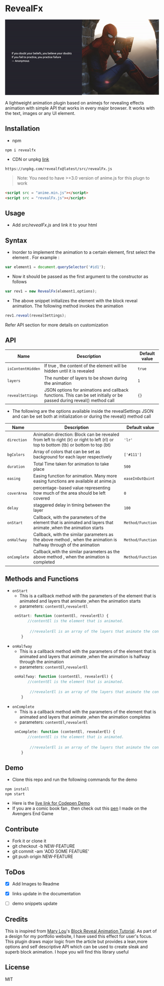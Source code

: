 # RevealFx
![Image of Spiderman reading book  from unsplash and a quote 'If you doubt your beliefs, you believe your doubts , If you fail to practice, you practice failure](/demo/img/spidey.gif)


A lightweight animation plugin based on animejs for revealing effects animation with simple API that works in  every major browser. 
 It works with the text, images or any UI element.



## Installation 
- npm
```npm
npm i revealfx
```
- CDN or unpkg [link](https://unpkg.com/revealfx@latest/src/revealFx.js)
```
https://unpkg.com/revealfx@latest/src/revealFx.js
```

> Note: You need to have >=3.0 version of anime.js for this plugn to work
```HTML
<script src = "anime.min.js"></script>
<script src = "revealFx.js"></script>
```
## Usage
- Add *src/revealFx.js* and link it to your html 

## Syntax

 - Inorder to implement the animation to a certain element, first select the element . For example : 
 ```js
 var element1 = document.querySelector('#id1');
 ```
 - Now it should be passed as the first argument to the constructor as follows
```js
var rev1 = new RevealFx(element1,options);
```
- The above snippet initializes the element with the block reveal animation. The following method  invokes the animation
```js
rev1.reveal(revealSettings);
```

 Refer API section for more details on customization

## API

 |Name|Description |Default value |
 |----|------------|--------------|
 | `isContentHidden` | If true , the content of the element will be hidden until it is revealed | `true`|
 | `layers`| The number of layers to be shown during the animation | `1`|
 | `revealSettings`| JSON options for animations and callback functions. This can be set initially or be passed during reveal() method call  | `{}` |
 - The following are the options available inside the revealSettings JSON and can be set both at initialization or during the reveal() method call

 |Name|Description |Default value |
 |-----|------|-------|
 | `direction` | Animation direction: Block can be revealed from left to right (lr) or right to left (rl) or top to bottom (tb) or bottom to top (bt) | `'lr'`|
 |`bgColors`| Array of colors that can be set as background for each layer respectively |`['#111']`|
 |`duration`| Total Time taken for animation to take place | `500`|
 |`easing`| Easing function for animation. Many more easing functions are available at anime.js| `easeInOutQuint`|
 |`coverArea`| percentage-based value representing how much of the area should be left covered | `0`|
 |`delay`| staggered delay in timing between the layer | `100`|
 |`onStart`| Callback, with the parameters of the element that is animated and layers that animate ,when the animation starts | `Method/Function`|
 |`onHalfway`| Callback, with the similar parameters as the above method , when the animation is halfway through of the animation | `Method/Function`|
 |`onComplete`| Callback,with the similar parameters as the above method , when the animation is completed | `Method/Function`|

## Methods and Functions

 - `onStart`
    - This is a callback method with the parameters of the element that is animated and layers that animate ,when the animation starts
    - parameters: `contentEl`,`revealerEl`
    ```js
     onStart: function (contentEl, revealerEl) {
           //contentEl is the element that is animated.
            
            //revealerEl is an array of the layers that animate the contentEl
        }
    ```
- `onHalfway`
    - This is a callback method with the parameters of the element that is animated and layers that animate ,when the animation is halfway through the animation
    - parameters: `contentEl`,`revealerEl`
    ```js
     onHalfway: function (contentEl, revealerEl) {
           //contentEl is the element that is animated.

            //revealerEl is an array of the layers that animate the contentEl
        }
    ```
- `onComplete`
    - This is a callback method with the parameters of the element that is animated and layers that animate ,when the animation completes
    - parameters: `contentEl`,`revealerEl`
    ```js
     onComplete: function (contentEl, revealerEl) {
           //contentEl is the element that is animated.
            
            //revealerEl is an array of the layers that animate the contentEl
        }
    ```

## Demo
-  Clone this repo and run the following commands for the demo 
```node
npm install 
npm start
```

- Here is the  [live link for Codepen Demo](https://codepen.io/akhil_001/full/zXamxp) 
- If you are a comic book fan , then check out this [pen](https://codepen.io/akhil_001/full/GLBoEB) I made on the Avengers End Game

## Contribute
- Fork it or clone it
- git checkout -b NEW-FEATURE
- git commit -am 'ADD SOME FEATURE'
- git push origin NEW-FEATURE

## ToDos

- [x] Add Images to Readme

- [x] links update in the documentation

- [ ] demo snippets update

## Credits

This is inspired from [Mary Lou](https://tympanus.net/codrops/author/crnacura/)'s [Block Reveal Animation Tutorial](https://tympanus.net/codrops/2016/12/21/block-reveal-effects/). As part of a design for my portfolio website, I have used this effect for user's focus.
This plugin draws major logic from the article but provides a lean,more options and self descriptive API which can be used to create sleak and superb block animation. I hope you will find this library useful 

## License
MIT 
